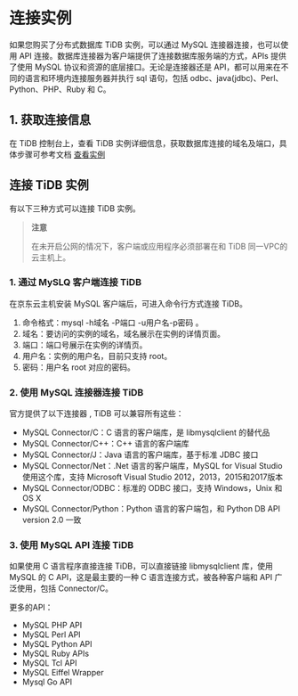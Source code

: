 # 连接实例 
如果您购买了分布式数据库 TiDB 实例，可以通过 MySQL 连接器连接，也可以使用 API 连接。数据库连接器为客户端提供了连接数据库服务端的方式，APIs 提供了使用 MySQL 协议和资源的底层接口。无论是连接器还是 API，都可以用来在不同的语言和环境内连接服务器并执行 sql 语句，包括 odbc、java(jdbc)、Perl、Python、PHP、Ruby 和 C。 

## 1. 获取连接信息
在 TiDB 控制台上，查看 TiDB 实例详细信息，获取数据库连接的域名及端口，具体步骤可参考文档 [查看实例](View-Instance.md)

## 连接 TiDB 实例
有以下三种方式可以连接 TiDB 实例。

> **注意**
> 
> 在未开启公网的情况下，客户端或应用程序必须部署在和 TiDB 同一VPC的云主机上。

### 1. 通过 MySLQ 客户端连接 TiDB
在京东云主机安装 MySQL 客户端后，可进入命令行方式连接 TiDB。 

1. 命令格式：mysql -h域名 -P端口 -u用户名-p密码 。
2. 域名：要访问的实例的域名，域名展示在实例的详情页面。
3. 端口：端口号展示在实例的详情页。
4. 用户名：实例的用户名，目前只支持 root。 
5. 密码：用户名 root 对应的密码。

### 2. 使用 MySQL 连接器连接 TiDB  
官方提供了以下连接器 , TiDB 可以兼容所有这些：

- MySQL Connector/C：C 语言的客户端库，是 libmysqlclient 的替代品
- MySQL Connector/C++：C++ 语言的客户端库
- MySQL Connector/J：Java 语言的客户端库，基于标准 JDBC 接口
- MySQL Connector/Net：.Net 语言的客户端库，MySQL for Visual Studio使用这个库，支持 Microsoft Visual Studio 2012，2013，2015和2017版本
- MySQL Connector/ODBC：标准的 ODBC 接口，支持 Windows，Unix 和 OS X
- MySQL Connector/Python：Python 语言的客户端包，和 Python DB API version 2.0 一致


### 3. 使用 MySQL API 连接 TiDB
如果使用 C 语言程序直接连接 TiDB，可以直接链接 libmysqlclient 库，使用 MySQL 的 C API，这是最主要的一种 C 语言连接方式，被各种客户端和 API 广泛使用，包括 Connector/C。

更多的API：
- MySQL PHP API
- MySQL Perl API
- MySQL Python API
- MySQL Ruby APIs
- MySQL Tcl API
- MySQL Eiffel Wrapper
- Mysql Go API
